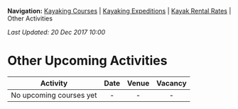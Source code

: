 **Navigation:** [Kayaking Courses](index) &#124; [Kayaking Expeditions](expedition) &#124; [Kayak Rental Rates](rental) &#124; Other Activities

_Last Updated: 20 Dec 2017 10:00_
# Other Upcoming Activities

Activity | Date | Venue | Vacancy
:---:|:---:|:---:|:---:
No upcoming courses yet|-|-|-

